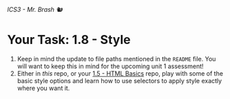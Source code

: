 ###### ICS3 - Mr. Brash 🐿️

# Your Task: 1.8 - Style

1. Keep in mind the update to file paths mentioned in the `README` file. You will want to keep this in mind for the upcoming unit 1 assessment!
2. Either in *this* repo, or your [1.5 - HTML Basics](https://www.brash.ca/ics3/1/5) repo, play with some of the basic style options and learn how to use selectors to apply style exactly where you want it.

<br><br>
